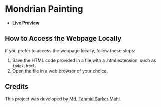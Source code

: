 # Mondrian Painting

- [**Live Preview**](https://tahmid-sarker.github.io/Mondrian-Painting)

## How to Access the Webpage Locally

If you prefer to access the webpage locally, follow these steps:

1. Save the HTML code provided in a file with a .html extension, such as `index.html`.
2. Open the file in a web browser of your choice.

## Credits

This project was developed by [Md. Tahmid Sarker Mahi](https://tahmid-sarker.github.io).
